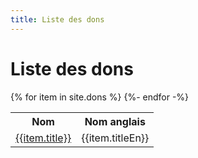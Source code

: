 ```yaml
---
title: Liste des dons
---
```


# Liste des dons

<table>
	<tr><th>Nom</th><th>Nom anglais</th></tr>
	{% for item in site.dons %}
	  <tr>
	  	<td><a href="{{ item.url | relative_url }}">{{item.title}}</a></td>
	  	<td>{{item.titleEn}}</td>
	  </tr>
	{%- endfor -%}
</table>